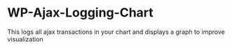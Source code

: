 # WP-Ajax-Logging-Chart
This logs all ajax transactions in your chart and displays a graph to improve visualization
